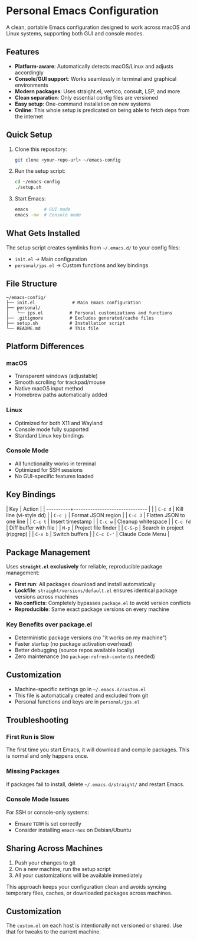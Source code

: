 # Personal Emacs Configuration

A clean, portable Emacs configuration designed to work across macOS and Linux systems, supporting both GUI and console modes.

## Features

- **Platform-aware**: Automatically detects macOS/Linux and adjusts accordingly
- **Console/GUI support**: Works seamlessly in terminal and graphical environments  
- **Modern packages**: Uses straight.el, vertico, consult, LSP, and more
- **Clean separation**: Only essential config files are versioned
- **Easy setup**: One-command installation on new systems
- **Online**: This whole setup is predicated on being able to fetch deps from the internet

## Quick Setup

1. Clone this repository:
   ```bash
   git clone <your-repo-url> ~/emacs-config
   ```

2. Run the setup script:
   ```bash
   cd ~/emacs-config
   ./setup.sh
   ```

3. Start Emacs:
   ```bash
   emacs      # GUI mode
   emacs -nw  # Console mode
   ```

## What Gets Installed

The setup script creates symlinks from `~/.emacs.d/` to your config files:
- `init.el` → Main configuration
- `personal/jps.el` → Custom functions and key bindings

## File Structure

```
~/emacs-config/
├── init.el              # Main Emacs configuration
├── personal/
│   └── jps.el          # Personal customizations and functions
├── .gitignore          # Excludes generated/cache files
├── setup.sh            # Installation script
└── README.md           # This file
```

## Platform Differences

### macOS
- Transparent windows (adjustable)
- Smooth scrolling for trackpad/mouse
- Native macOS input method
- Homebrew paths automatically added

### Linux
- Optimized for both X11 and Wayland
- Console mode fully supported
- Standard Linux key bindings

### Console Mode
- All functionality works in terminal
- Optimized for SSH sessions
- No GUI-specific features loaded

## Key Bindings

| Key                                        | Action                      |
| ----------+------------------------------- |                             |
| `C-c d`                                    | Kill line (vi-style dd)     |
| `C-c j`                                    | Format JSON region          |
| `C-c J`                                    | Flatten JSON to one line    |
| `C-c t`                                    | Insert timestamp            |
| `C-c w`                                    | Cleanup whitespace          |
| `C-c fd`                                   | Diff buffer with file       |
| `M-p`                                      | Project file finder         |
| `C-S-p`                                    | Search in project (ripgrep) |
| `C-x b`                                    | Switch buffers              |
| `C-c C-'`                                  | Claude Code Menu                            |

## Package Management

Uses **`straight.el` exclusively** for reliable, reproducible package management:

- **First run**: All packages download and install automatically
- **Lockfile**: `straight/versions/default.el` ensures identical package versions across machines  
- **No conflicts**: Completely bypasses `package.el` to avoid version conflicts
- **Reproducible**: Same exact package versions on every machine

### Key Benefits over package.el
- Deterministic package versions (no "it works on my machine")
- Faster startup (no package activation overhead)
- Better debugging (source repos available locally)
- Zero maintenance (no `package-refresh-contents` needed)

## Customization

- Machine-specific settings go in `~/.emacs.d/custom.el`
- This file is automatically created and excluded from git
- Personal functions and keys are in `personal/jps.el`

## Troubleshooting

### First Run is Slow
The first time you start Emacs, it will download and compile packages. This is normal and only happens once.

### Missing Packages
If packages fail to install, delete `~/.emacs.d/straight/` and restart Emacs.

### Console Mode Issues
For SSH or console-only systems:
- Ensure `TERM` is set correctly
- Consider installing `emacs-nox` on Debian/Ubuntu

## Sharing Across Machines

1. Push your changes to git
2. On a new machine, run the setup script
3. All your customizations will be available immediately

This approach keeps your configuration clean and avoids syncing temporary files, caches, or downloaded packages across machines.

## Customization

The `custom.el` on each host is intentionally not versioned or shared. Use that for tweaks to the current machine.
